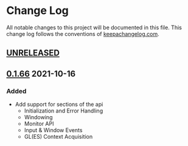 # Change Log
All notable changes to this project will be documented in this file. This change log follows the conventions of [keepachangelog.com](http://keepachangelog.com/).

## [UNRELEASED]

## [0.1.66] 2021-10-16
### Added
- Add support for sections of the api
  - Initialization and Error Handling
  - Windowing
  - Monitor API
  - Input & Window Events
  - GL(ES) Context Acquisition

[UNRELEASED]: https://github.com/IGJoshua/glfw-clj/compare/v0.1.66...HEAD
[0.1.66]: https://github.com/IGJoshua/glfw-clj/compare/9cfb2830924f752bad5031f1b8895ee6fba0d6cb...v0.1.66

